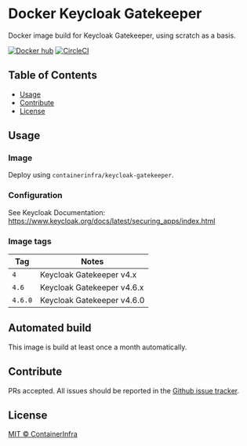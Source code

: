 # Docker Keycloak Gatekeeper

Docker image build for Keycloak Gatekeeper, using scratch as a basis.

[![Docker hub](https://img.shields.io/docker/pulls/containerinfra/keycloak-gatekeeper.svg)](https://hub.docker.com/r/containerinfra/keycloak-gatekeeper/) [![CircleCI](https://circleci.com/gh/containerinfra/keycloak-gatekeeper.svg?style=svg)](https://circleci.com/gh/containerinfra/keycloak-gatekeeper)

## Table of Contents

- [Usage](#usage)
- [Contribute](#contribute)
- [License](#license)

## Usage

### Image

Deploy using `containerinfra/keycloak-gatekeeper`.

### Configuration

See Keycloak Documentation: https://www.keycloak.org/docs/latest/securing_apps/index.html

### Image tags

| Tag | Notes |
|-----|-------|
| `4` | Keycloak Gatekeeper v4.x |
| `4.6` | Keycloak Gatekeeper v4.6.x |
| `4.6.0` | Keycloak Gatekeeper v4.6.0 |

## Automated build

This image is build at least once a month automatically.

## Contribute

PRs accepted. All issues should be reported in the [Github issue tracker](https://github.com/containerinfra/keycloak-gatekeeper/issues).

## License

[MIT © ContainerInfra](LICENSE)
